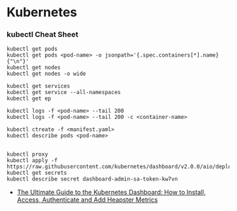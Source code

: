 # Kubernetes

### kubectl Cheat Sheet
```
kubectl get pods
kubectl get pods <pod-name> -o jsonpath='{.spec.containers[*].name}{"\n"}'
kubectl get nodes
kubectl get nodes -o wide

kubectl get services
kubectl get service --all-namespaces
kubectl get ep

kubectl logs -f <pod-name> --tail 200
kubectl logs -f <pod-name> --tail 200 -c <container-name>

kubectl ctreate -f <manifest.yaml>
kubectl describe pods <pod-name>


kubectl proxy
kubectl apply -f https://raw.githubusercontent.com/kubernetes/dashboard/v2.0.0/aio/deploy/recommended.yaml
kubectl get secrets
kubectl describe secret dashboard-admin-sa-token-kw7vn
```

- [The Ultimate Guide to the Kubernetes Dashboard: How to Install, Access, Authenticate and Add Heapster Metrics](https://www.replex.io/blog/how-to-install-access-and-add-heapster-metrics-to-the-kubernetes-dashboard)
